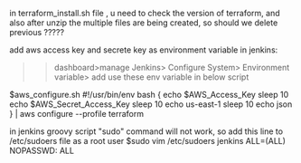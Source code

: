 in terraform_install.sh file , u need to check the version of terraform, and also after unzip the multiple files are being created, so should we delete previous ?????

add aws access key and secrete key as environment variable in jenkins:
>>dashboard>manage Jenkins> Configure System> Environment variable> add
use these env variable in below script

$aws_configure.sh
#!/usr/bin/env bash
{
echo $AWS_Access_Key
sleep 10
echo $AWS_Secret_Access_Key
sleep 10
echo us-east-1
sleep 10
echo json
} | aws configure --profile terraform


in jenkins groovy script "sudo" command will not work, so add this line to /etc/sudoers file as a root user
$sudo vim /etc/sudoers
jenkins ALL=(ALL) NOPASSWD: ALL
